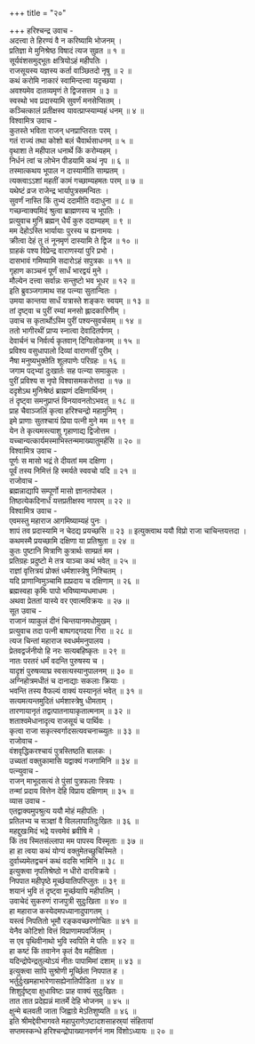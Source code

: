 +++
title = "२०"

+++
हरिश्चन्द्र उवाच -  
अदत्त्वा ते हिरण्यं वै न करिष्यामि भोजनम् ।  
प्रतिज्ञा मे मुनिश्रेष्ठ विषादं त्यज सुव्रत ॥ १ ॥  
सूर्यवंशसमुद्‌भूतः क्षत्रियोऽहं महीपतिः ।  
राजसूयस्य यज्ञस्य कर्ता वाञ्छितदो नृषु ॥ २ ॥  
कथं करोमि नाकारं स्वामिन्दत्त्वा यदृच्छया ।  
अवश्यमेव दातव्यमृणं ते द्विजसत्तम ॥ ३ ॥  
स्वस्थो भव प्रदास्यामि सुवर्णं मनसेप्सितम् ।  
कञ्चित्कालं प्रतीक्षस्व यावत्प्राप्स्याम्यहं धनम् ॥ ४ ॥  
विश्वामित्र उवाच -  
कुतस्ते भविता राजन् धनप्राप्तिरतः परम् ।  
गतं राज्यं तथा कोशो बलं चैवार्थसाधनम् ॥ ५ ॥  
वृथाशा ते महीपाल धनार्थे किं करोम्यहम् ।  
निर्धनं त्वां च लोभेन पीडयामि कथं नृप ॥ ६ ॥  
तस्मात्कथय भूपाल न दास्यामीति साम्प्रतम् ।  
त्यक्त्वाऽऽशां महतीं कामं गच्छाम्यहमतः परम् ॥ ७ ॥  
यथेष्टं व्रज राजेन्द्र भार्यापुत्रसमन्वितः ।  
सुवर्णं नास्ति किं तुभ्यं ददामीति वदाधुना ॥ ८ ॥  
गच्छन्वाक्यमिदं श्रुत्वा ब्राह्मणस्य च भूपतिः ।  
प्रत्युवाच मुनिं ब्रह्मन् धैर्यं कुरु ददाम्यहम् ॥ ९ ॥  
मम देहोऽस्ति भार्यायाः पुरस्य च ह्यनामयः ।  
क्रीत्वा देहं तु तं नूनमृणं दास्यामि ते द्विज ॥ १० ॥  
ग्राहकं पश्य विप्रेन्द्र वाराणस्यां पुरि प्रभो ।  
दासभावं गमिष्यामि सदारोऽहं सपुत्रकः ॥ ११ ॥  
गृहाण काञ्चनं पूर्णं सार्धं भारद्वयं मुने ।  
मौल्येन दत्त्वा सर्वान्नः सन्तुष्टो भव भूधर ॥ १२ ॥  
इति ब्रुवञ्जगामाथ सह पत्न्या सुतान्वितः ।  
उमया कान्तया सार्धं यत्रास्ते शङ्करः स्वयम् ॥ १३ ॥  
तां दृष्ट्वा च पुरीं रम्यां मनसो ह्लादकारिणीम् ।  
उवाच स कृतार्थोऽस्मि पुरीं पश्यन्सुवर्चसम् ॥ १४ ॥  
ततो भागीरथीं प्राप्य स्नात्वा देवादितर्पणम् ।  
देवार्चनं च निर्वर्त्य कृतवान् दिग्विलोकनम् ॥ १५ ॥  
प्रविश्य वसुधापालो दिव्यां वाराणसीं पुरीम् ।  
नैषा मनुष्यभुक्तेति शूलपाणेः परिग्रहः ॥ १६ ॥  
जगाम पद्‌भ्यां दुःखार्तः सह पत्न्या समाकुलः ।  
पुरीं प्रविश्य स नृपो विश्वासमकरोत्तदा ॥ १७ ॥  
ददृशेऽथ मुनिश्रेष्ठं ब्राह्मणं दक्षिणार्थिनम् ।  
तं दृष्ट्वा समनुप्राप्तं विनयावनतोऽभवत् ॥ १८ ॥  
प्राह चैवाञ्जलिं कृत्वा हरिश्चन्द्रो महामुनिम् ।  
इमे प्राणाः सुतश्चायं प्रिया पत्नी मुने मम ॥ १९ ॥  
येन ते कृत्यमस्त्याशु गृहाणाद्य द्विजोत्तम ।  
यच्चान्यत्कार्यमस्माभिस्तन्ममाख्यातुमर्हसि ॥ २० ॥  
विश्वामित्र उवाच -  
पूर्णः स मासो भद्रं ते दीयतां मम दक्षिणा ।  
पूर्वं तस्य निमित्तं हि स्मर्यते स्ववचो यदि ॥ २१ ॥  
राजोवाच -  
ब्रह्मन्नाद्यापि सम्पूर्णो मासो ज्ञानतपोबल ।  
तिष्ठत्येकदिनार्धं यत्तप्रतीक्षस्व नापरम् ॥ २२ ॥  
विश्वामित्र उवाच -  
एवमस्तु महाराज आगमिष्याम्यहं पुनः ।  
शापं तव प्रदास्यामि न चेदद्य प्रयच्छसि ॥ २३ ॥
इत्युक्त्वाथ ययौ विप्रो राजा चाचिन्तयत्तदा ।  
कथमस्मै प्रयच्छामि दक्षिणा या प्रतिश्रुता ॥ २४ ॥  
कुतः पुष्टानि मित्राणि कुत्रार्थः साम्प्रतं मम ।  
प्रतिग्रहः प्रदुष्टो मे तत्र याञ्चा कथं भवेत् ॥ २५ ॥  
राज्ञां वृत्तित्रयं प्रोक्तं धर्मशास्त्रेषु निश्चितम् ।  
यदि प्राणान्विमुञ्चामि ह्यप्रदाय च दक्षिणाम् ॥ २६ ॥  
ब्रह्मस्वहा कृमिः पापो भविष्याम्यधमाधमः ।  
अथवा प्रेततां यास्ये वर एवात्मविक्रयः ॥ २७ ॥  
सूत उवाच -  
राजानं व्याकुलं दीनं चिन्तयानमधोमुखम् ।  
प्रत्युवाच तदा पत्नी बाष्पगद्‌गदया गिरा ॥ २८ ॥  
त्यज चिन्तां महाराज स्वधर्ममनुपालय ।  
प्रेतवद्वर्जनीयो हि नरः सत्यबहिष्कृतः ॥ २९ ॥  
नातः परतरं धर्मं वदन्ति पुरुषस्य च ।  
यादृशं पुरुषव्याघ्र स्वसत्यस्यानुपालनम् ॥ ३० ॥  
अग्निहोत्रमधीतं च दानाद्याः सकलाः क्रियाः ।  
भवन्ति तस्य वैफल्यं वाक्यं यस्यानृतं भवेत् ॥ ३१ ॥  
सत्यमत्यन्तमुदितं धर्मशास्त्रेषु धीमताम् ।  
तारणायानृतं तद्वत्पातनायाकृतात्मनाम् ॥ ३२ ॥  
शताश्वमेधानादृत्य राजसूयं च पार्थिवः ।  
कृत्वा राजा सकृत्स्वर्गादसत्यवचनाच्च्युतः ॥ ३३ ॥  
राजोवाच -  
वंशवृद्धिकरश्चायं पुत्रस्तिष्ठति बालकः ।  
उच्यतां वक्तुकामासि यद्वाक्यं गजगामिनि ॥ ३४ ॥  
पत्न्युवाच -  
राजन् माभूदसत्यं ते पुंसां पुत्रफलाः स्त्रियः ।  
तन्मां प्रदाय वित्तेन देहि विप्राय दक्षिणाम् ॥ ३५ ॥  
व्यास उवाच -  
एतद्वाक्यमुपश्रुत्य ययौ मोहं महीपतिः ।  
प्रतिलभ्य च सञ्ज्ञां वै विललापातिदुःखितः ॥ ३६ ॥  
महद्दुखःमिदं भद्रे यत्त्वमेवं ब्रवीषि मे ।  
किं तव स्मितसंल्लापा मम पापस्य विस्मृताः ॥ ३७ ॥  
हा हा त्वया कथं योग्यं वक्तुमेतच्छुचिस्मिते ।  
दुर्वाच्यमेतद्वचनं कथं वदसि भामिनि ॥ ३८ ॥  
इत्युक्त्वा नृपतिश्रेष्ठो न धीरो दारविक्रये ।  
निपपात महीपृष्ठे मूर्च्छयातिपरिप्लुतः ॥ ३९ ॥  
शयानं भुवि तं दृष्ट्वा मूर्च्छयापि महीपतिम् ।  
उवाचेदं सुकरुणं राजपुत्री सुदुःखिता ॥ ४० ॥  
हा महाराज कस्येदमपध्यानादुपागतम् ।  
यस्त्वं निपतितो भूमौ रङ्कवच्छरणोचितः ॥ ४१ ॥  
येनैव कोटिशो वित्तं विप्राणामपवर्जितम् ।  
स एव पृथिवीनाथो भुवि स्वपिति मे पतिः ॥ ४२ ॥  
हा कष्टं किं तवानेन कृतं दैव महीक्षिता ।  
यदिन्द्रोपेन्द्रतुल्योऽयं नीतः पापामिमां दशाम् ॥ ४३ ॥  
इत्युक्त्वा सापि सुश्रोणी मूर्च्छिता निपपात ह ।  
भर्तुर्दुःखमहाभारेणासह्येनातिपीडिता ॥ ४४ ॥  
शिशुर्दृष्ट्वा क्षुधाविष्टः प्राह वाक्यं सुदुःखितः ।  
तात तात प्रदेह्यन्नं मातर्मे देहि भोजनम् ॥ ४५ ॥  
क्षुन्मे बलवती जाता जिह्वाग्रे मेऽतिशुष्यति ॥ ४६ ॥  
इति श्रीमद्देवीभागवते महापुराणेऽष्टादशसाहस्र्यां संहितायां  
सप्तमस्कन्धे हरिश्चन्द्रोपाख्यानवर्णनं नाम विंशोऽध्यायः ॥ २० ॥
